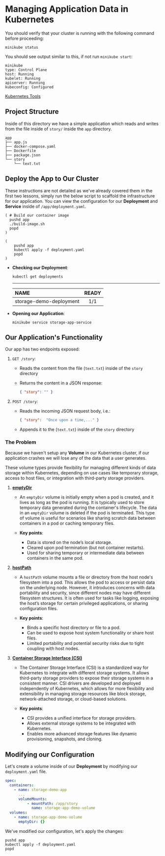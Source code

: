 # Managing Application Data in Kubernetes

You should verify that your cluster is running with the following command before proceeding:

```shell
minikube status
```

You should see output similar to this, if not run `minikube start`:

```text
minikube
type: Control Plane
host: Running
kubelet: Running
apiserver: Running
kubeconfig: Configured
```

[Kubernetes Tools](../TOOLS.md)

## Project Structure

Inside of this directory we have a simple application which reads and writes from the file inside of `story/` inside 
the `app` directory.

```text
app
├── app.js
├── docker-compose.yaml
├── Dockerfile
├── package.json
└── story
    └── text.txt
```

## Deploy the App to Our Cluster

These instructions are not detailed as we've already covered them in the first two lessons, simply run the below script
to scaffold the infrastructure for our application. You can view the configuration for our **Deployment** and
**Service** inside of `/app/deployment.yaml`.

```shell
( # Build our container image
  pushd app
  ./build-image.sh
  popd
)

( 
    pushd app
    kubectl apply -f deployment.yaml
    popd
)
```

- **Checking our Deployment**:

    ```shell
    kubectl get deployments
    ```

    ---

  | NAME                    | READY |
  |:------------------------|:-----:|
  | storage-demo-deployment |  1/1  |

- **Opening our Application**:

    ```shell
    minikube service storage-app-service
    ```

## Our Application's Functionality

Our app has two endpoints exposed:

1. `GET /story`:
    - Reads the content from the file (`text.txt`) inside of the `story` directory
    - Returns the content in a JSON response:

        ```json
        { "story": "" } 
        ```
      
2. `POST /story`:
    - Reads the incoming JSON request body, i.e.:

        ```json
        { "story":  "Once upon a time,..." }
        ```

    - Appends it to the (`text.txt`) inside of the `story` directory

### The Problem

Because we haven't setup any **Volume** in our Kubernetes cluster, if our application
crashes we will lose any of the data that a user generates.

These volume types provide flexibility for managing different kinds of data storage within Kubernetes, depending on use
cases like temporary storage, access to host files, or integration with third-party storage providers.

1. **[emptyDir](https://kubernetes.io/docs/concepts/storage/volumes/#emptydir)**

    - An `emptyDir` volume is initially empty when a pod is created, and it lives as long as the pod is running. It is
      typically used to store temporary data generated during the container's lifecycle. The data in an `emptyDir`
      volume is deleted if the pod is terminated. This type of volume is useful for scenarios like sharing scratch data
      between containers in a pod or caching temporary files.

    - **Key points**:
        - Data is stored on the node’s local storage.
        - Cleared upon pod termination (but not container restarts).
        - Used for sharing temporary or intermediate data between containers in the same pod.

2. **[hostPath](https://kubernetes.io/docs/concepts/storage/volumes/#hostpath)**

    - A `hostPath` volume mounts a file or directory from the host node's filesystem into a pod. This allows the pod to
      access or persist data on the underlying node. However, it introduces concerns with data portability and security,
      since different nodes may have different filesystem structures. It is often used for tasks like logging, exposing the
      host’s storage for certain privileged applications, or sharing configuration files.

    - **Key points**:

        - Binds a specific host directory or file to a pod.
        - Can be used to expose host system functionality or share host files.
        - Limited portability and potential security risks due to tight coupling with host nodes.

3. **[Container Storage Interface (CSI)](https://kubernetes.io/blog/2019/01/15/container-storage-interface-ga/)**

    - The Container Storage Interface (CSI) is a standardized way for Kubernetes to integrate with different storage
      systems. It allows third-party storage providers to expose their storage systems in a consistent manner. CSI
      drivers are developed and deployed independently of Kubernetes, which allows for more flexibility and extensibility in
      managing storage resources like block storage, network-attached storage, or cloud-based solutions.

    - **Key points**:

        - CSI provides a unified interface for storage providers.
        - Allows external storage systems to be integrated with Kubernetes.
        - Enables more advanced storage features like dynamic provisioning, snapshots, and cloning.

## Modifying our Configuration

Let's create a volume inside of our **Deployment** by modifying our `deployment.yaml` file.

```yaml
spec:
  containers:
    - name: storage-demo-app
      ...
      volumeMounts:
          - mountPath: /app/story
            name: storage-app-demo-volume
  volumes:
    - name: storage-app-demo-volume
      emptyDir: {}
```

We've modified our configuration, let's apply the changes:

```shell
pushd app
kubectl apply -f deployment.yaml
popd
```